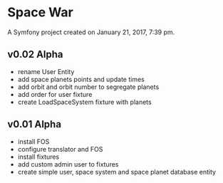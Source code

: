 Space War
========

A Symfony project created on January 21, 2017, 7:39 pm.







v0.02 Alpha
----------------------------------
- rename User Entity
- add space planets points and update times
- add orbit and orbit number to segregate planets
- add order for user fixture
- create LoadSpaceSystem fixture with planets


v0.01 Alpha
----------------------------------
- install FOS
- configure translator and FOS
- install fixtures
- add custom admin user to fixtures
- create simple user, space system and space planet database entity